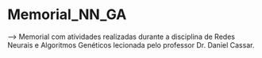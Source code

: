 # Memorial_NN_GA
--> Memorial com atividades realizadas durante a disciplina de Redes Neurais e Algoritmos Genéticos lecionada pelo professor Dr. Daniel Cassar.
